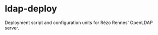 ldap-deploy
===========

Deployment script and configuration units for Rézo Rennes' OpenLDAP server.
